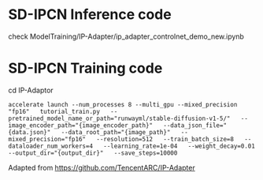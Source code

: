 # SD-IPCN Inference code

check ModelTraining/IP-Adapter/ip_adapter_controlnet_demo_new.ipynb


# SD-IPCN Training code

cd IP-Adaptor

```
accelerate launch --num_processes 8 --multi_gpu --mixed_precision "fp16"   tutorial_train.py   --pretrained_model_name_or_path="runwayml/stable-diffusion-v1-5/"   --image_encoder_path="{image_encoder_path}"   --data_json_file="{data.json}"   --data_root_path="{image_path}"   --mixed_precision="fp16"   --resolution=512   --train_batch_size=8   --dataloader_num_workers=4   --learning_rate=1e-04   --weight_decay=0.01   --output_dir="{output_dir}"   --save_steps=10000
```


Adapted from https://github.com/TencentARC/IP-Adapter
